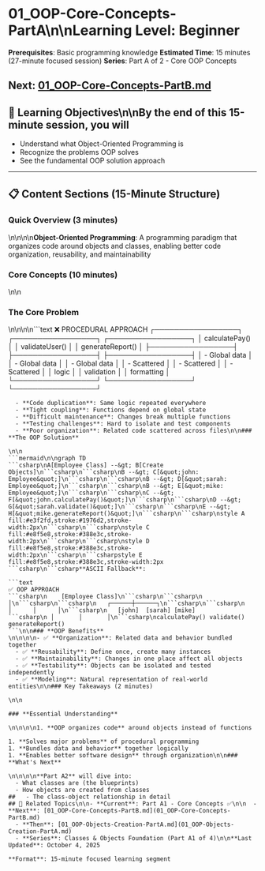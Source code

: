 # 01_OOP-Core-Concepts-PartA\n\n**Learning Level**: Beginner

**Prerequisites**: Basic programming knowledge
**Estimated Time**: 15 minutes (27-minute focused session)
**Series**: Part A of 2 - Core OOP Concepts
## **Next**: [01_OOP-Core-Concepts-PartB.md](01_OOP-Core-Concepts-PartB.md)
## 🎯 Learning Objectives\n\nBy the end of this 15-minute session, you will

- Understand what Object-Oriented Programming is
- Recognize the problems OOP solves
- See the fundamental OOP solution approach

---

## 📋 Content Sections (15-Minute Structure)

### Quick Overview (3 minutes)

\n\n\n\n**Object-Oriented Programming**: A programming paradigm that organizes code around objects and classes, enabling better code organization, reusability, and maintainability

### Core Concepts (10 minutes)

\n\n

### **The Core Problem**

\n\n\n\n```text
❌ PROCEDURAL APPROACH
┌─────────────────┐    ┌─────────────────┐    ┌─────────────────┐
│ calculatePay()  │    │ validateUser()  │    │ generateReport() │
├─────────────────┤    ├─────────────────┤    ├─────────────────┤
│ - Global data   │    │ - Global data   │    │ - Global data   │
│ - Scattered     │    │ - Scattered     │    │ - Scattered     │
│   logic         │    │   validation    │    │   formatting    │
└─────────────────┘    └─────────────────┘    └─────────────────┘

```csharp**Problems with Procedural Code**:
  - **Code duplication**: Same logic repeated everywhere
  - **Tight coupling**: Functions depend on global state
  - **Difficult maintenance**: Changes break multiple functions
  - **Testing challenges**: Hard to isolate and test components
  - **Poor organization**: Related code scattered across files\n\n### **The OOP Solution**

\n\n
```mermaid\n\ngraph TD
```csharp\nA[Employee Class] --&gt; B[Create Objects]\n```csharp\n```csharp\nB --&gt; C[&quot;john: Employee&quot;]\n```csharp\n```csharp\nB --&gt; D[&quot;sarah: Employee&quot;]\n```csharp\n```csharp\nB --&gt; E[&quot;mike: Employee&quot;]\n```csharp\n```csharp\nC --&gt; F[&quot;john.calculatePay()&quot;]\n```csharp\n```csharp\nD --&gt; G[&quot;sarah.validate()&quot;]\n```csharp\n```csharp\nE --&gt; H[&quot;mike.generateReport()&quot;]\n```csharp\n```csharp\nstyle A fill:#e3f2fd,stroke:#1976d2,stroke-width:2px\n```csharp\n```csharp\nstyle C fill:#e8f5e8,stroke:#388e3c,stroke-width:2px\n```csharp\n```csharp\nstyle D fill:#e8f5e8,stroke:#388e3c,stroke-width:2px\n```csharp\n```csharpstyle E fill:#e8f5e8,stroke:#388e3c,stroke-width:2px
```csharp\n```csharp**ASCII Fallback**:

```text
✅ OOP APPROACH
```csharp\n    [Employee Class]\n```csharp\n```csharp\n          │\n```csharp\n```csharp\n   ┌──────┼──────┐\n```csharp\n```csharp\n   │      │      │\n```csharp\n   [john]  [sarah] [mike]
```csharp\n │       │       │\n```csharp\ncalculatePay() validate() generateReport()
```\n\n### **OOP Benefits**
\n\n\n\n- ✅ **Organization**: Related data and behavior bundled together
  - ✅ **Reusability**: Define once, create many instances
  - ✅ **Maintainability**: Changes in one place affect all objects
  - ✅ **Testability**: Objects can be isolated and tested independently
  - ✅ **Modeling**: Natural representation of real-world entities\n\n### Key Takeaways (2 minutes)

\n\n

### **Essential Understanding**

\n\n\n\n1. **OOP organizes code** around objects instead of functions

1. **Solves major problems** of procedural programming
1. **Bundles data and behavior** together logically
1. **Enables better software design** through organization\n\n### **What's Next**

\n\n\n\n**Part A2** will dive into:
  - What classes are (the blueprints)
  - How objects are created from classes
##   - The class-object relationship in detail
## 🔗 Related Topics\n\n- **Current**: Part A1 - Core Concepts ✅\n\n  - **Next**: [01_OOP-Core-Concepts-PartB.md](01_OOP-Core-Concepts-PartB.md)
  - **Then**: [01_OOP-Objects-Creation-PartA.md](01_OOP-Objects-Creation-PartA.md)
  - **Series**: Classes & Objects Foundation (Part A1 of 4)\n\n**Last Updated**: October 4, 2025

**Format**: 15-minute focused learning segment
